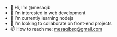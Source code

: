 - 👋 Hi, I’m @mesaqib
- 👀 I’m interested in web development
- 🌱 I’m currently learning nodejs
- 💞️ I’m looking to collaborate on front-end projects
- 📫 How to reach me: mesaqibsq@gmail.com


